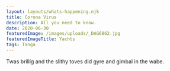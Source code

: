 ```yaml
---
layout: layouts/whats-happening.njk
title: Corona Virus
description: All you need to know.
date: 2020-06-30
featuredImage: /images/uploads/_DAG6862.jpg
featuredImageTitle: Yachts
tags: Tanga
---
```


Twas brillig and the slithy toves did gyre and gimbal in the wabe.
